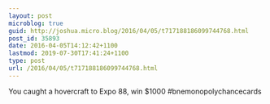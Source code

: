 ```yaml
---
layout: post
microblog: true
guid: http://joshua.micro.blog/2016/04/05/t717188186099744768.html
post_id: 35893
date: 2016-04-05T14:12:42+1100
lastmod: 2019-07-30T17:41:24+1100
type: post
url: /2016/04/05/t717188186099744768.html
---
```

You caught a hovercraft to Expo 88, win $1000 #bnemonopolychancecards
